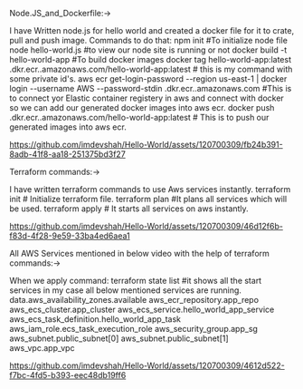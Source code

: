Node.JS_and_Dockerfile:->

I have Written node.js for hello world and created a docker file for it to crate, pull and push image.
Commands to do that:
npm init   #To initialize node file
node hello-world.js #to view our node site is running or not
docker build -t hello-world-app    #To build docker images
docker tag hello-world-app:latest <account-id>.dkr.ecr.<region>.amazonaws.com/hello-world-app:latest   # this is my command with some private id's. 
aws ecr get-login-password --region us-east-1 | docker login --username AWS --password-stdin <account-id>.dkr.ecr.<region>.amazonaws.com   #This is to connect yor Elastic container registery in aws and connect with docker so we can add our generated docker images into aws ecr.
 docker push <account-id>.dkr.ecr.<region>.amazonaws.com/hello-world-app:latest  # This is to push our generated images into aws ecr.


https://github.com/imdevshah/Hello-World/assets/120700309/fb24b391-8adb-41f8-aa18-251375bd3f27



Terraform commands:->

I have written terraform commands to use Aws services instantly.
terraform init   # Initialize terraform file.
terraform plan   #It plans all services which will be used.
terraform apply  # It starts all services on aws instantly.


https://github.com/imdevshah/Hello-World/assets/120700309/46d12f6b-f83d-4f28-9e59-33ba4ed6aea1



All AWS Services mentioned in below video with the help of terraform commands:->

When we apply command:
terraform state list    #it shows all the start services in my case all below mentioned services are running.
data.aws_availability_zones.available
aws_ecr_repository.app_repo
aws_ecs_cluster.app_cluster
aws_ecs_service.hello_world_app_service
aws_ecs_task_definition.hello_world_app_task
aws_iam_role.ecs_task_execution_role
aws_security_group.app_sg
aws_subnet.public_subnet[0]
aws_subnet.public_subnet[1]
aws_vpc.app_vpc


https://github.com/imdevshah/Hello-World/assets/120700309/4612d522-f7bc-4fd5-b393-eec48db19ff6
